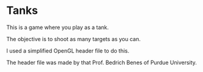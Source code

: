 # Tanks
This is a game where you play as a tank.

The objective is to shoot as many targets as you can.

I used a simplified OpenGL header file to do this.

The header file was made by that Prof. Bedrich Benes of Purdue University.
